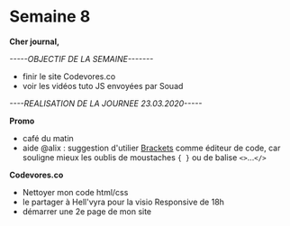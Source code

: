 # Semaine 8

**Cher journal,**

_-----OBJECTIF DE LA SEMAINE-------_

- finir le site Codevores.co
- voir les vidéos tuto JS envoyées par Souad


_----REALISATION DE LA JOURNEE 23.03.2020-----_

**Promo**

- café du matin
- aide @alix : suggestion d'utilier [Brackets](http://brackets.io/) comme éditeur de code, car souligne mieux les oublis de moustaches `{ }` ou de balise `<>`...`</>`

**Codevores.co**

- Nettoyer mon code html/css
- le partager à Hell'vyra pour la visio Responsive de 18h
- démarrer une 2e page de mon site
